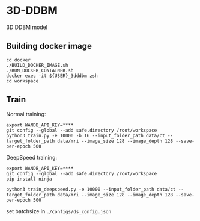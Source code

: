 # 3D-DDBM
3D DDBM model

## Building docker image

```
cd docker
./BUILD_DOCKER_IMAGE.sh
./RUN_DOCKER_CONTAINER.sh
docker exec -it ${USER}_3dddbm zsh
cd workspace
```


## Train

Normal training:

```
export WANDB_API_KEY=****
git config --global --add safe.directory /root/workspace
python3 train.py -e 10000 -b 16 --input_folder_path data/ct --target_folder_path data/mri --image_size 128 --image_depth 128 --save-per-epoch 500
```

DeepSpeed training:

```
export WANDB_API_KEY=****
git config --global --add safe.directory /root/workspace
pip install ninja 

python3 train_deepspeed.py -e 10000 --input_folder_path data/ct --target_folder_path data/mri --image_size 128 --image_depth 128 --save-per-epoch 500
```

set batchsize in `./configs/ds_config.json`
